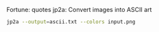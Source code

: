 Fortune: quotes
jp2a: Convert images into ASCII art
```bash
jp2a --output=ascii.txt --colors input.png
```